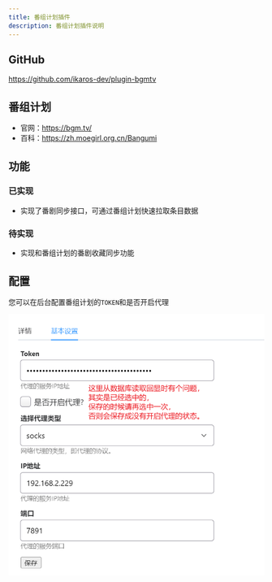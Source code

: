 ```yaml
---
title: 番组计划插件
description: 番组计划插件说明
---
```


## GitHub

<https://github.com/ikaros-dev/plugin-bgmtv>

## 番组计划

- 官网：<https://bgm.tv/>
- 百科：<https://zh.moegirl.org.cn/Bangumi>

## 功能

### 已实现

- 实现了番剧同步接口，可通过番组计划快速拉取条目数据

### 待实现

- 实现和番组计划的番剧收藏同步功能

## 配置

您可以在后台配置番组计划的`TOKEN`和是否开启代理

![Ikaros Console Plugin Config](../assests/plugins-plugin-bgmtv/Snipaste_2023-07-30_15-42-22.png)
